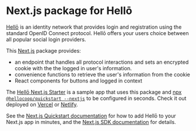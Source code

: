 # Next.js package for Hellō

[Hellō](https://hello.dev) is an identity network that provides login and registration using the standard OpenID Connect protocol. Hellō offers your users choice between all popular social login providers.

This [Next.js](https://nextjs.org/) package provides:
- an endpoint that handles all protocol interactions and sets an encrypted cookie with the the logged in user's information.
- convenience functions to retrieve the user's information from the cookie
- React components for buttons and logged in context


The [Hellō Next.js Starter](https://github.com/hellocoop/hello-nextjs-starter) is a sample app that uses this package and [npx `@hellocoop/quickstart --nextjs`](https://www.hello.dev/docs/sdks/quickstart#nextjs) to be configured in seconds. Check it out deployed on [Vercel](https://hello-netjs-starter.vercel.app) or [Netlify](https://hello-nextjs-starter.netlify.app).

See the [Next.js Quickstart documentation](https://www.hello.dev/docs/quickstarts/nextjs) for how to add Hellō to your Next.js app in minutes, and the [Next.js SDK documentation](https://www.hello.dev/docs/sdks/nextjs) for details.


